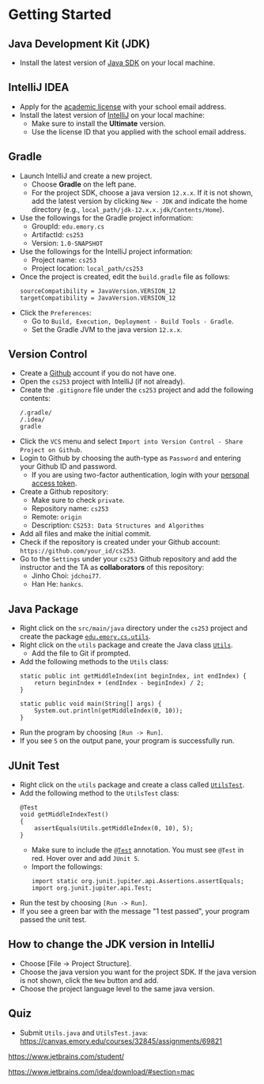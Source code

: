 # Getting Started


## Java Development Kit (JDK)

* Install the latest version of [Java SDK](http://www.oracle.com/technetwork/java/javase/downloads/) on your local machine.


## IntelliJ IDEA

* Apply for the [academic license](https://www.jetbrains.com/shop/eform/students) with your school email address.
* Install the latest version of [IntelliJ](https://www.jetbrains.com/idea/download) on your local machine:
  * Make sure to install the **Ultimate** version.
  * Use the license ID that you applied with the school email address.


## Gradle

* Launch IntelliJ and create a new project.
  * Choose **Gradle** on the left pane.
  * For the project SDK, choose a java version `12.x.x`. If it is not shown, add the latest version by clicking `New - JDK` and indicate the home directory (e.g., `local_path/jdk-12.x.x.jdk/Contents/Home`).
* Use the followings for the Gradle project information:
  * GroupId: `edu.emory.cs`
  * ArtifactId: `cs253`
  * Version: `1.0-SNAPSHOT`
* Use the followings for the IntelliJ project information:
  * Project name: `cs253`
  * Project location: `local_path/cs253`
* Once the project is created, edit the `build.gradle` file as follows:
  ```
  sourceCompatibility = JavaVersion.VERSION_12
  targetCompatibility = JavaVersion.VERSION_12
  ```
* Click the `Preferences`:
  * Go to `Build, Execution, Deployment - Build Tools - Gradle`.
  * Set the Gradle JVM to the java version `12.x.x`.


## Version Control

* Create a [Github](https://github.com) account if you do not have one.
* Open the `cs253` project with IntelliJ (if not already).
* Create the `.gitignore` file under the `cs253` project and add the following contents:
  ```
  /.gradle/
  /.idea/
  gradle
  ```
* Click the `VCS` menu and select `Import into Version Control - Share Project on Github`.
* Login to Github by choosing the auth-type as `Password` and entering your Github ID and password.
  * If you are using two-factor authentication, login with your [personal access token](https://help.github.com/articles/creating-a-personal-access-token-for-the-command-line/).
* Create a Github repository:
  * Make sure to check `private`.
  * Repository name: `cs253`
  * Remote: `origin`
  * Description: `CS253: Data Structures and Algorithms`
* Add all files and make the initial commit.
* Check if the repository is created under your Github account: `https://github.com/your_id/cs253`.
* Go to the `Settings` under your `cs253` Github repository and add the instructor and the TA as **collaborators** of this repository:
  * Jinho Choi: `jdchoi77`.
  * Han He: `hankcs`.


## Java Package

* Right click on the `src/main/java` directory under the `cs253` project and create the package [`edu.emory.cs.utils`]().
* Right click on the `utils` package and create the Java class [`Utils`]().
  * Add the file to Git if prompted.
* Add the following methods to the `Utils` class:
   ```
   static public int getMiddleIndex(int beginIndex, int endIndex) {
       return beginIndex + (endIndex - beginIndex) / 2;
   }
   	
   static public void main(String[] args) {
       System.out.println(getMiddleIndex(0, 10));
   }
   ```
* Run the program by choosing `[Run -> Run]`.
* If you see `5` on the output pane, your program is successfully run.


## JUnit Test

* Right click on the `utils` package and create a class called [`UtilsTest`](../tree/master/src/utils/UtilsTest.java).
* Add the following method to the `UtilsTest` class:
   ```
   @Test
   void getMiddleIndexTest()
   {
       assertEquals(Utils.getMiddleIndex(0, 10), 5);
   }
   ```
  * Make sure to include the [`@Test`](http://junit.sourceforge.net/javadoc/org/junit/Test.html) annotation. You must see `@Test` in red. Hover over and add `JUnit 5`.
  * Import the followings:
      ```
      import static org.junit.jupiter.api.Assertions.assertEquals;
      import org.junit.jupiter.api.Test;
      ```
* Run the test by choosing `[Run -> Run]`.
* If you see a green bar with the message "1 test passed", your program passed the unit test.

## How to change the JDK version in IntelliJ

* Choose [File -> Project Structure].
* Choose the java version you want for the project SDK. If the java version is not shown, click the `New` button and add.
* Choose the project language level to the same java version.

## Quiz

* Submit `Utils.java` and `UtilsTest.java`: https://canvas.emory.edu/courses/32845/assignments/69821




https://www.jetbrains.com/student/

https://www.jetbrains.com/idea/download/#section=mac